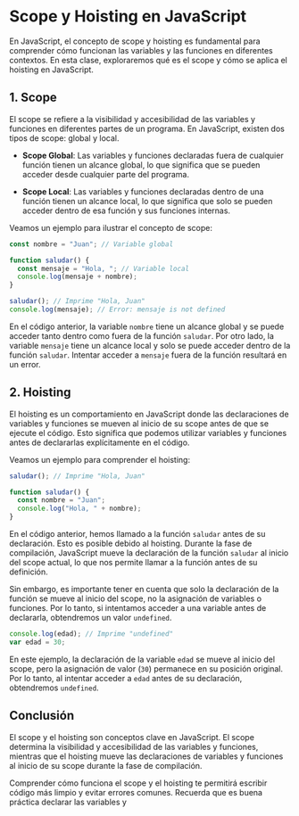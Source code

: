 # Scope y Hoisting en JavaScript

En JavaScript, el concepto de scope y hoisting es fundamental para comprender cómo funcionan las variables y las funciones en diferentes contextos. En esta clase, exploraremos qué es el scope y cómo se aplica el hoisting en JavaScript.

## 1. Scope

El scope se refiere a la visibilidad y accesibilidad de las variables y funciones en diferentes partes de un programa. En JavaScript, existen dos tipos de scope: global y local.

- **Scope Global**: Las variables y funciones declaradas fuera de cualquier función tienen un alcance global, lo que significa que se pueden acceder desde cualquier parte del programa.

- **Scope Local**: Las variables y funciones declaradas dentro de una función tienen un alcance local, lo que significa que solo se pueden acceder dentro de esa función y sus funciones internas.

Veamos un ejemplo para ilustrar el concepto de scope:

```javascript
const nombre = "Juan"; // Variable global

function saludar() {
  const mensaje = "Hola, "; // Variable local
  console.log(mensaje + nombre);
}

saludar(); // Imprime "Hola, Juan"
console.log(mensaje); // Error: mensaje is not defined
```

En el código anterior, la variable `nombre` tiene un alcance global y se puede acceder tanto dentro como fuera de la función `saludar`. Por otro lado, la variable `mensaje` tiene un alcance local y solo se puede acceder dentro de la función `saludar`. Intentar acceder a `mensaje` fuera de la función resultará en un error.

## 2. Hoisting

El hoisting es un comportamiento en JavaScript donde las declaraciones de variables y funciones se mueven al inicio de su scope antes de que se ejecute el código. Esto significa que podemos utilizar variables y funciones antes de declararlas explícitamente en el código.

Veamos un ejemplo para comprender el hoisting:

```javascript
saludar(); // Imprime "Hola, Juan"

function saludar() {
  const nombre = "Juan";
  console.log("Hola, " + nombre);
}
```

En el código anterior, hemos llamado a la función `saludar` antes de su declaración. Esto es posible debido al hoisting. Durante la fase de compilación, JavaScript mueve la declaración de la función `saludar` al inicio del scope actual, lo que nos permite llamar a la función antes de su definición.

Sin embargo, es importante tener en cuenta que solo la declaración de la función se mueve al inicio del scope, no la asignación de variables o funciones. Por lo tanto, si intentamos acceder a una variable antes de declararla, obtendremos un valor `undefined`.

```javascript
console.log(edad); // Imprime "undefined"
var edad = 30;
```

En este ejemplo, la declaración de la variable `edad` se mueve al inicio del scope, pero la asignación de valor (`30`) permanece en su posición original. Por lo tanto, al intentar acceder a `edad` antes de su declaración, obtendremos `undefined`.

## Conclusión

El scope y el hoisting son conceptos clave en JavaScript. El scope determina la visibilidad y accesibilidad de las variables y funciones, mientras que el hoisting mueve las declaraciones de variables y funciones al inicio de su scope durante la fase de compilación.

Comprender cómo funciona el scope y el hoisting te permitirá escribir código más limpio y evitar errores comunes. Recuerda que es buena práctica declarar las variables y
